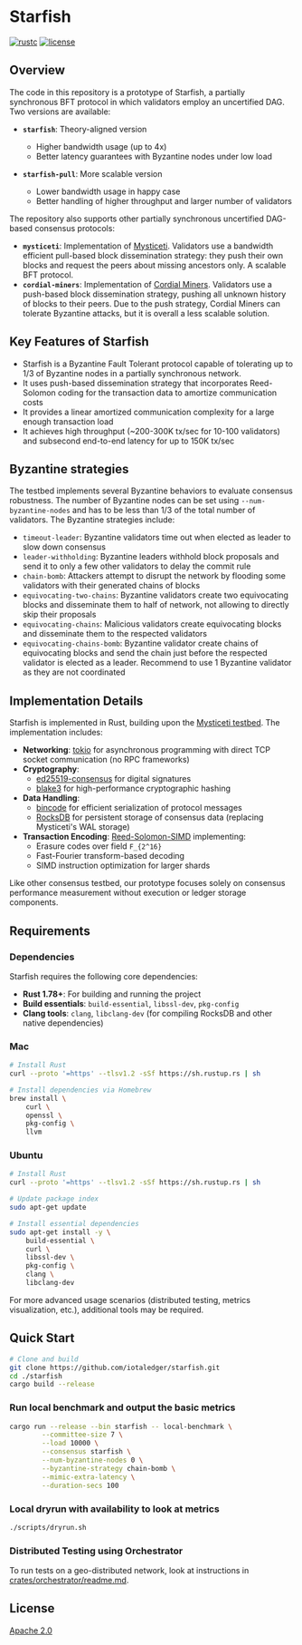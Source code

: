 # Starfish

[![rustc](https://img.shields.io/badge/rustc-1.78+-blue?style=flat-square&logo=rust)](https://www.rust-lang.org)
[![license](https://img.shields.io/badge/license-Apache-blue.svg?style=flat-square)](LICENSE)

## Overview

The code in this repository is a prototype of Starfish, a partially synchronous BFT protocol in which validators employ an uncertified DAG. Two versions are available:

- **`starfish`**: Theory-aligned version
  - Higher bandwidth usage (up to 4x)
  - Better latency guarantees with Byzantine nodes under low load

- **`starfish-pull`**: More scalable version
  - Lower bandwidth usage in happy case
  - Better handling of higher throughput and larger number of validators

The repository also supports other partially synchronous uncertified DAG-based consensus protocols:

- **`mysticeti`**: Implementation of [Mysticeti](https://www.cs.cornell.edu/~babel/papers/mysticeti.pdf). Validators use a bandwidth efficient pull-based block dissemination strategy:
they push their own blocks and request the peers about missing ancestors only. A scalable BFT protocol.
- **`cordial-miners`**: Implementation of [Cordial Miners](https://arxiv.org/pdf/2205.09174). Validators use a push-based block dissemination strategy, pushing all unknown history of blocks to their peers. Due to the push strategy, Cordial Miners can tolerate Byzantine attacks, but it is overall a less scalable solution.

## Key Features of Starfish

- Starfish is a Byzantine Fault Tolerant protocol capable of tolerating up to 1/3 of Byzantine nodes in a partially synchronous network.
- It uses push-based dissemination strategy that incorporates Reed-Solomon coding for the transaction data to amortize communication costs
- It provides a linear amortized communication complexity for a large enough transaction load
- It achieves high throughput (~200-300K tx/sec for 10-100 validators) and subsecond end-to-end latency for up to 150K tx/sec

## Byzantine strategies

The testbed implements several Byzantine behaviors to evaluate consensus robustness. The number of Byzantine nodes can be set using `--num-byzantine-nodes`
and has to be less than 1/3 of the total number of validators. The Byzantine strategies include:

- `timeout-leader`: Byzantine validators time out when elected as leader to slow down consensus
- `leader-withholding`: Byzantine leaders withhold block proposals and send it to only a few other validators to delay the commit rule
- `chain-bomb`: Attackers attempt to disrupt the network by flooding some validators with their generated chains of blocks
- `equivocating-two-chains`: Byzantine validators create two equivocating blocks and disseminate them to half of network, not allowing to directly skip their proposals
- `equivocating-chains`: Malicious validators create equivocating blocks and disseminate them to the respected validators
- `equivocating-chains-bomb`: Byzantine validator create chains of equivocating blocks and send the chain just before the respected validator is elected as a leader. Recommend to use 1 Byzantine validator as they are not coordinated

## Implementation Details

Starfish is implemented in Rust, building upon the [Mysticeti testbed](https://github.com/asonnino/mysticeti/tree/paper). The implementation includes:

- **Networking**: [tokio](https://tokio.rs) for asynchronous programming with direct TCP socket communication (no RPC frameworks)
- **Cryptography**:
  - [ed25519-consensus](https://docs.rs/ed25519-consensus/) for digital signatures
  - [blake3](https://docs.rs/blake3/) for high-performance cryptographic hashing
- **Data Handling**:
  - [bincode](https://docs.rs/bincode/) for efficient serialization of protocol messages
  - [RocksDB](https://rocksdb.org/) for persistent storage of consensus data (replacing Mysticeti's WAL storage)
- **Transaction Encoding**: [Reed-Solomon-SIMD](https://crates.io/crates/reed-solomon-simd) implementing:
  - Erasure codes over field `F_{2^16}`
  - Fast-Fourier transform-based decoding
  - SIMD instruction optimization for larger shards

Like other consensus testbed, our prototype focuses solely on consensus performance measurement without execution or ledger storage components.

## Requirements

### Dependencies

Starfish requires the following core dependencies:

- **Rust 1.78+**: For building and running the project
- **Build essentials**: `build-essential`, `libssl-dev`, `pkg-config`
- **Clang tools**: `clang`, `libclang-dev` (for compiling RocksDB and other native dependencies)

### Mac

```bash
# Install Rust
curl --proto '=https' --tlsv1.2 -sSf https://sh.rustup.rs | sh

# Install dependencies via Homebrew
brew install \
    curl \
    openssl \
    pkg-config \
    llvm
```

### Ubuntu

```bash
# Install Rust
curl --proto '=https' --tlsv1.2 -sSf https://sh.rustup.rs | sh

# Update package index
sudo apt-get update

# Install essential dependencies
sudo apt-get install -y \
    build-essential \
    curl \
    libssl-dev \
    pkg-config \
    clang \
    libclang-dev
```

For more advanced usage scenarios (distributed testing, metrics visualization, etc.), additional tools may be required.

## Quick Start

```bash
# Clone and build
git clone https://github.com/iotaledger/starfish.git
cd ./starfish
cargo build --release
```

### Run local benchmark and output the basic metrics

```bash
cargo run --release --bin starfish -- local-benchmark \
        --committee-size 7 \
        --load 10000 \
        --consensus starfish \
        --num-byzantine-nodes 0 \
        --byzantine-strategy chain-bomb \
        --mimic-extra-latency \
        --duration-secs 100
```

### Local dryrun with availability to look at metrics

```bash
./scripts/dryrun.sh
```

### Distributed Testing using Orchestrator

To run tests on a geo-distributed network, look at instructions in [crates/orchestrator/readme.md](`./crates/orchestrator/readme.md`).

## License

[Apache 2.0](LICENSE)
